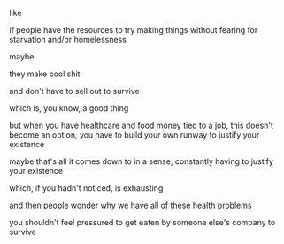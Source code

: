 like

if people have the resources to try making things without fearing for starvation and/or homelessness

maybe

they make cool shit

and don't have to sell out to survive

which is, you know, a good thing

but when you have healthcare and food money tied to a job, this doesn't become an option, you have to build your own runway to justify your existence

maybe that's all it comes down to in a sense, constantly having to justify your existence

which, if you hadn't noticed, is exhausting

and then people wonder why we have all of these health problems

you shouldn't feel pressured to get eaten by someone else's company to survive
